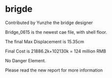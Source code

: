 # brigde
Contributed by Yunzhe
the bridge designer

Bridge_0615 is the newest cae file, with shell floor.

The final Max Displacement is 15.35cm

Final Cost is 21886.2k+102130k = 124 million RMB

No Danger Element.

Please read the new report for more information
